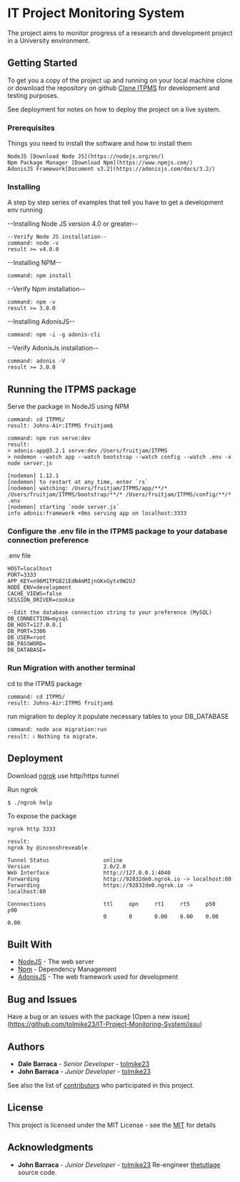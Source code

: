 # IT Project Monitoring System

The project aims to monitor progress of a research and development project in a University environment.

## Getting Started

To get you a copy of the project up and running on your local machine clone or download the repository on github [Clone ITPMS](https://github.com/tolmike23/IT-Project-Monitoring-System.git) for development and testing purposes.

See deployment for notes on how to deploy the project on a live system.

### Prerequisites

Things you need to install the software and how to install them

```
NodeJS [Download Node JS](https://nodejs.org/en/)
Npm Package Manager [Download Npm](https://www.npmjs.com/)
AdonisJS Framework[Document v3.2](https://adonisjs.com/docs/3.2/)
```

### Installing

A step by step series of examples that tell you have to get a development env running

--Installing Node JS version 4.0 or greater--
```
--Verify Node JS installation--
command: node -v
result >= v4.0.0
```
--Installing NPM--
```
command: npm install
```

--Verify Npm installation--
```
command: npm -v
result >= 3.0.0
```
--Installing AdonisJS--
```
command: npm -i -g adonis-cli
```
--Verify AdonisJs installation--
```
command: adonis -V
result >= 3.0.0
```


## Running the ITPMS package

Serve the package in NodeJS using NPM

```
command: cd ITPMS/
result: Johns-Air:ITPMS fruitjam$

command: npm run serve:dev
result:
> adonis-app@3.2.1 serve:dev /Users/fruitjam/ITPMS
> nodemon --watch app --watch bootstrap --watch config --watch .env -x node server.js

[nodemon] 1.12.1
[nodemon] to restart at any time, enter `rs`
[nodemon] watching: /Users/fruitjam/ITPMS/app/**/* /Users/fruitjam/ITPMS/bootstrap/**/* /Users/fruitjam/ITPMS/config/**/* .env
[nodemon] starting `node server.js`
info adonis:framework +0ms serving app on localhost:3333
```
### Configure the .env file in the ITPMS package to your database connection preference
.env file
```
HOST=localhost
PORT=3333
APP_KEY=n96M1TPG821EdN4mMIjnGKxGytx9W2UJ
NODE_ENV=development
CACHE_VIEWS=false
SESSION_DRIVER=cookie

--Edit the database connection string to your preference (MySQL)
DB_CONNECTION=mysql
DB_HOST=127.0.0.1
DB_PORT=3306
DB_USER=root
DB_PASSWORD=
DB_DATABASE=
```
### Run Migration with another terminal
cd to the ITPMS package
```
command: cd ITPMS/
result: Johns-Air:ITPMS fruitjam$
```
run migration to deploy it populate necessary tables to your DB_DATABASE
```
command: node ace migration:run
result: ℹ Nothing to migrate.
```
## Deployment

Download [ngrok](https://ngrok.com/download) use http/https tunnel

Run ngrok
```
$ ./ngrok help
```

To expose the package
```
ngrok http 3333

result:
ngrok by @inconshreveable

Tunnel Status                 online
Version                       2.0/2.0
Web Interface                 http://127.0.0.1:4040
Forwarding                    http://92832de0.ngrok.io -> localhost:80
Forwarding                    https://92832de0.ngrok.io -> localhost:80

Connnections                  ttl     opn     rt1     rt5     p50     p90
                              0       0       0.00    0.00    0.00    0.00
```

## Built With

* [NodeJS](https://nodejs.org/en/) - The web server
* [Npm](https://www.npmjs.com/) - Dependency Management
* [AdonisJS](https://adonisjs.com/docs/3.2/) - The web framework used for development

## Bug and Issues

Have a bug or an issues with the package [Open a new issue] (https://github.com/tolmike23/IT-Project-Monitoring-System/issu)

## Authors

* **Dale Barraca** - *Senior Developer* - [tolmike23](https://github.com/tolmike23)
* **John Barraca** - *Junior Developer* - [tolmike23](https://github.com/tolmike23)

See also the list of [contributors](https://github.com/tolmike23/IT-Project-Monitoring-System/graphs/contributors) who participated in this project.

## License

This project is licensed under the MIT License - see the [MIT](https://github.com/tolmike23/IT-Project-Monitoring-System/blob/master/LICENSE) for details

## Acknowledgments

* **John Barraca** - *Junior Developer* - [tolmike23](https://github.com/tolmike23) Re-engineer [thetutlage](https://github.com/thetutlage) source code.
